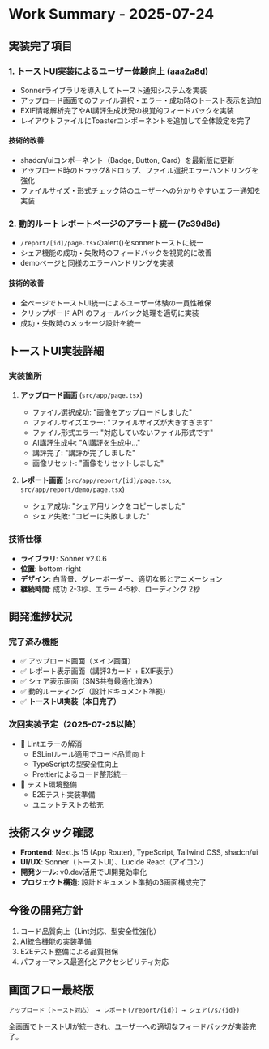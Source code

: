# Work Summary - 2025-07-24

## 実装完了項目

### 1. トーストUI実装によるユーザー体験向上 (aaa2a8d)
- Sonnerライブラリを導入してトースト通知システムを実装
- アップロード画面でのファイル選択・エラー・成功時のトースト表示を追加
- EXIF情報解析完了やAI講評生成状況の視覚的フィードバックを実装
- レイアウトファイルにToasterコンポーネントを追加して全体設定を完了

#### 技術的改善
- shadcn/uiコンポーネント（Badge, Button, Card）を最新版に更新
- アップロード時のドラッグ&ドロップ、ファイル選択エラーハンドリングを強化
- ファイルサイズ・形式チェック時のユーザーへの分かりやすいエラー通知を実装

### 2. 動的ルートレポートページのアラート統一 (7c39d8d)
- `/report/[id]/page.tsx`のalert()をsonnerトーストに統一
- シェア機能の成功・失敗時のフィードバックを視覚的に改善
- demoページと同様のエラーハンドリングを実装

#### 技術的改善
- 全ページでトーストUI統一によるユーザー体験の一貫性確保
- クリップボード API のフォールバック処理を適切に実装
- 成功・失敗時のメッセージ設計を統一

## トーストUI実装詳細

### 実装箇所
1. **アップロード画面** (`src/app/page.tsx`)
   - ファイル選択成功: "画像をアップロードしました"
   - ファイルサイズエラー: "ファイルサイズが大きすぎます"
   - ファイル形式エラー: "対応していないファイル形式です"
   - AI講評生成中: "AI講評を生成中..."
   - 講評完了: "講評が完了しました"
   - 画像リセット: "画像をリセットしました"

2. **レポート画面** (`src/app/report/[id]/page.tsx`, `src/app/report/demo/page.tsx`)
   - シェア成功: "シェア用リンクをコピーしました"
   - シェア失敗: "コピーに失敗しました"

### 技術仕様
- **ライブラリ**: Sonner v2.0.6
- **位置**: bottom-right
- **デザイン**: 白背景、グレーボーダー、適切な影とアニメーション
- **継続時間**: 成功 2-3秒、エラー 4-5秒、ローディング 2秒

## 開発進捗状況

### 完了済み機能
- ✅ アップロード画面（メイン画面）
- ✅ レポート表示画面（講評3カード + EXIF表示）
- ✅ シェア表示画面（SNS共有最適化済み）
- ✅ 動的ルーティング（設計ドキュメント準拠）
- ✅ **トーストUI実装（本日完了）**

### 次回実装予定（2025-07-25以降）
- 🔄 Lintエラーの解消
  - ESLintルール適用でコード品質向上
  - TypeScriptの型安全性向上
  - Prettierによるコード整形統一
- 🔄 テスト環境整備
  - E2Eテスト実装準備
  - ユニットテストの拡充

## 技術スタック確認
- **Frontend**: Next.js 15 (App Router), TypeScript, Tailwind CSS, shadcn/ui
- **UI/UX**: Sonner（トーストUI）、Lucide React（アイコン）
- **開発ツール**: v0.dev活用でUI開発効率化
- **プロジェクト構造**: 設計ドキュメント準拠の3画面構成完了

## 今後の開発方針
1. コード品質向上（Lint対応、型安全性強化）
2. AI統合機能の実装準備
3. E2Eテスト整備による品質担保
4. パフォーマンス最適化とアクセシビリティ対応

## 画面フロー最終版
```
アップロード（トースト対応） → レポート(/report/{id}) → シェア(/s/{id})
```

全画面でトーストUIが統一され、ユーザーへの適切なフィードバックが実装完了。